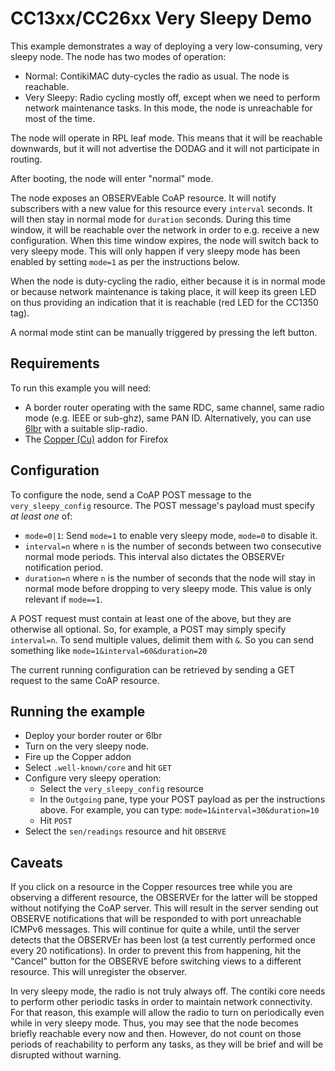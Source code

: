 # CC13xx/CC26xx Very Sleepy Demo

This example demonstrates a way of deploying a very low-consuming, very sleepy
node. The node has two modes of operation:

* Normal: ContikiMAC duty-cycles the radio as usual. The node is reachable.
* Very Sleepy: Radio cycling mostly off, except when we need to perform network
  maintenance tasks. In this mode, the node is unreachable for most of the time.

The node will operate in RPL leaf mode. This means that it will be reachable
downwards, but it will not advertise the DODAG and it will not participate in
routing.

After booting, the node will enter "normal" mode.

The node exposes an OBSERVEable CoAP resource. It will notify subscribers with
a new value for this resource every `interval` seconds. It will then stay in
normal mode for `duration` seconds. During this time window, it will be
reachable over the network in order to e.g. receive a new configuration.
When this time window expires, the node will switch back to very sleepy mode.
This will only happen if very sleepy mode has been enabled by setting `mode=1`
as per the instructions below.

When the node is duty-cycling the radio, either because it is in normal mode or
because network maintenance is taking place, it will keep its green LED on thus
providing an indication that it is reachable (red LED for the CC1350 tag).

A normal mode stint can be manually triggered by pressing the left button.

## Requirements

To run this example you will need:

* A border router operating with the same RDC, same channel, same radio mode
  (e.g. IEEE or sub-ghz), same PAN ID. Alternatively, you can
  use [6lbr](https://github.com/cetic/6lbr) with a suitable slip-radio.
* The [Copper (Cu)](https://addons.mozilla.org/en-US/firefox/addon/copper-270430/)
  addon for Firefox

## Configuration

To configure the node, send a CoAP POST message to the `very_sleepy_config`
resource. The POST message's payload must specify _at least one_ of:

* `mode=0|1`: Send `mode=1` to enable very sleepy mode, `mode=0` to disable it.
* `interval=n` where `n` is the number of seconds between two consecutive normal
  mode periods. This interval also dictates the OBSERVEr notification period.
* `duration=n` where `n` is the number of seconds that the node will stay in
  normal mode before dropping to very sleepy mode. This value is only relevant
  if `mode==1`.

A POST request must contain at least one of the above, but they are otherwise
all optional. So, for example, a POST may simply specify `interval=n`. To send
multiple values, delimit them with `&`. So you can send something like
`mode=1&interval=60&duration=20`

The current running configuration can be retrieved by sending a GET request to
the same CoAP resource.

## Running the example

* Deploy your border router or 6lbr
* Turn on the very sleepy node.
* Fire up the Copper addon
* Select `.well-known/core` and hit `GET`
* Configure very sleepy operation:
  * Select the `very_sleepy_config` resource
  * In the `Outgoing` pane, type your POST payload as per the instructions
    above. For example, you can type: `mode=1&interval=30&duration=10`
  * Hit `POST`
* Select the `sen/readings` resource and hit `OBSERVE`

## Caveats

If you click on a resource in the Copper resources tree while you are observing
a different resource, the OBSERVEr for the latter will be stopped without
notifying the CoAP server. This will result in the server sending out OBSERVE
notifications that will be responded to with port unreachable ICMPv6 messages.
This will continue for quite a while, until the server detects that the
OBSERVEr has been lost (a test currently performed once every 20 notifications).
In order to prevent this from happening, hit the "Cancel" button for the
OBSERVE before switching views to a different resource. This will unregister
the observer.

In very sleepy mode, the radio is not truly always off. The contiki core needs
to perform other periodic tasks in order to maintain network connectivity. For
that reason, this example will allow the radio to turn on periodically even
while in very sleepy mode. Thus, you may see that the node becomes briefly
reachable every now and then. However, do not count on those periods of
reachability to perform any tasks, as they will be brief and will be disrupted
without warning.
